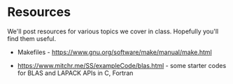 # Resources

We'll post resources for various topics we cover in class.  Hopefully you'll find them useful.

* Makefiles - https://www.gnu.org/software/make/manual/make.html

* https://www.mitchr.me/SS/exampleCode/blas.html - some starter codes for BLAS and LAPACK APIs in C, Fortran

